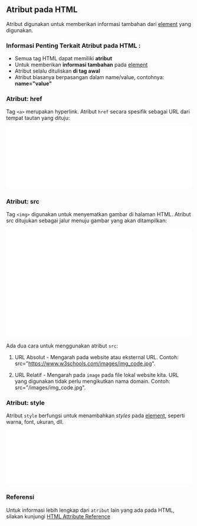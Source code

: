 ## Atribut pada HTML

Atribut digunakan untuk memberikan informasi tambahan dari [element](https://github.com/pasuruandev/bahasa-pemrograman/blob/master/html/%5B03%5D-element_html.md) yang digunakan. 

### Informasi Penting Terkait Atribut pada HTML :

- Semua tag HTML dapat memiliki **atribut**
- Untuk memberikan **informasi tambahan** pada [element](https://github.com/pasuruandev/bahasa-pemrograman/blob/master/html/%5B03%5D-element_html.md)
- Atribut selalu dituliskan **di tag awal**
- Atribut biasanya berpasangan dalam name/value, contohnya: **name="value"**

### Atribut: href

Tag `<a>` merupakan hyperlink. Atribut `href` secara spesifik sebagai URL dari tempat tautan yang dituju:

<img src="img/href-attr.svg"/>

### Atribut: src

Tag `<img>` digunakan untuk menyematkan gambar di halaman HTML. Atribut src ditujukan sebagai jalur menuju gambar yang akan ditampilkan:

<img src="img/src-attr.svg"/>

Ada dua cara untuk menggunakan atribut `src`:

1. URL Absolut - Mengarah pada website atau eksternal URL. Contoh: src="https://www.w3schools.com/images/img_code.jpg".

2. URL Relatif - Mengarah pada `image` pada file lokal website kita. URL yang digunakan tidak perlu mengikutkan nama domain. Contoh: src="/images/img_code.jpg".

### Atribut: style

Atribut `style` berfungsi untuk menambahkan _styles_ pada [element](https://github.com/pasuruandev/bahasa-pemrograman/blob/master/html/%5B03%5D-element_html.md), seperti warna, font, ukuran, dll.

<img src="img/style-attr.svg"/>

### Referensi

Untuk informasi lebih lengkap dari `atribut` lain yang ada pada HTML, silakan kunjungi [HTML Attribute Reference](https://www.w3schools.com/tags/ref_attributes.asp)
